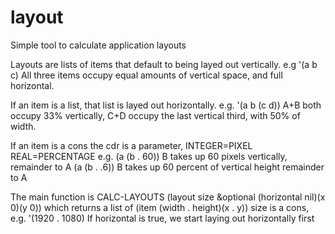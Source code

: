 # layout
Simple tool to calculate application layouts

Layouts are lists of items that default to being layed out vertically. 
  e.g '(a b c) All three items occupy equal amounts of vertical space, and full horizontal.
  
If an item is a list, that list is layed out horizontally. 
  e.g. '(a b (c d)) A+B both occupy 33% vertically, C+D occupy the last vertical third, with 50% of width.
  
If an item is a cons the cdr is a parameter, INTEGER=PIXEL REAL=PERCENTAGE 
  e.g. (a (b . 60)) B takes up 60 pixels vertically, remainder to A
       (a (b . .6)) B takes up 60 percent of vertical height remainder to A

The main function is CALC-LAYOUTS (layout size &optional (horizontal nil)(x 0)(y 0))
which returns a list of (item (width . height)(x . y))
  size is a cons, e.g. '(1920 . 1080)
  If horizontal is true, we start laying out horizontally first 
